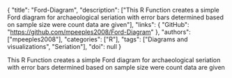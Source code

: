 {
  "title": "Ford-Diagram",
  "description": ["This R Function creates a simple Ford diagram for archaeological seriation with error bars determined based on sample size were count data are given"],
  "links": {
    "GitHub": "https://github.com/mpeeples2008/Ford-Diagram"
  },
  "authors": ["mpeeples2008"],
  "categories": ["R"],
  "tags": ["Diagrams and visualizations", "Seriation"],
  "doi": null
}

<!-- Generated by csv2md.R – do not edit by hand -->

This R Function creates a simple Ford diagram for archaeological seriation with error bars determined based on sample size were count data are given